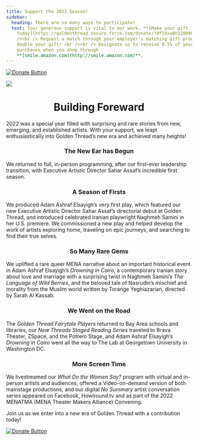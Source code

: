 ```yaml
---
title: Support the 2023 Season!
sidebar:
  heading: There are so many ways to participate!
  text: Your generous support is vital to our work. **[Make your gift
    today](https://goldenthread.secure.force.com/donate/?dfId=a0n3Z00000tn4RsQAI)**.	 <br
    /><br /> Request a match through your employer’s matching gift program and
    double your gift! <br /><br /> Designate us to receive 0.5% of your Amazon
    purchases when you shop through
    **[smile.amazon.com](http://smile.amazon.com)**.
---
```

[![Donate Button](/img/archive/2015/03/Donate-Button-400.jpg)](https://goldenthread.secure.force.com/donate/?dfId=a0n3Z00000tn4RsQAI)

![](/img/archive/2015/03/20thAnniversary-Line-1024x36.jpg)

# <center>Building Foreward</center>

2022 was a special year filled with surprising and rare stories from new, emerging, and established artists. With your support, we leapt enthusiastically into Golden Thread’s new era and achieved many heights!

### **<center>The New Ear has Begun<center>**

We returned to full, in-person programming, after our first-ever leadership transition, with Executive Artistic Director Sahar Assaf’s incredible first season.

### **<center>**A Season of Firsts**<center>**

We produced Adam Ashraf Elsayigh’s very first play, which featured our new Executive Artistic Director Sahar Assaf’s directorial debut at Golden Thread, and introduced celebrated Iranian playwright Naghmeh Samini in her U.S. premiere. We commissioned a new play and helped develop the work of artists exploring home, traveling on epic journeys, and searching to find their true selves.

### **<center>**So Many Rare Gems**<center>**

We uplifted a rare queer MENA narrative about an important historical event in Adam Ashraf Elsayigh’s *Drowning in Cairo*, a contemporary Iranian story about love and marriage with a surprising twist in Naghmeh Samini’s *The Language of Wild Berries*, and the beloved tale of Nasrudin’s mischief and morality from the Muslim world written by Torange Yeghiazarian, directed by Sarah Al Kassab.

### **<center>**We Went on the Road**<center>**

The *Golden Thread Fairytale Players* returned to Bay Area schools and libraries, our *New Threads Staged Reading Series* traveled to Brava Theater, ZSpace, and the Potrero Stage, and Adam Ashraf Elsayigh’s *Drowning in Cairo* went all the way to The Lab at Georgetown University in Washington DC.

### **<center>**More Screen Time**<center>**

We livestreamed our *What Do the Women Say?* program with virtual and in-person artists and audiences, offered a Video-on-demand version of both mainstage productions, and our digital *No Summary* artist conversation series appeared on Facebook, Howlround.tv and as part of the 2022 MENATMA (MENA Theater Makers Alliance) Convening.

Join us as we enter into a new era of Golden Thread with a contribution today!

[![Donate Button](/img/archive/2015/03/Donate-Button-400.jpg)](https://goldenthread.secure.force.com/donate/?dfId=a0n3Z00000tn4RsQAI)